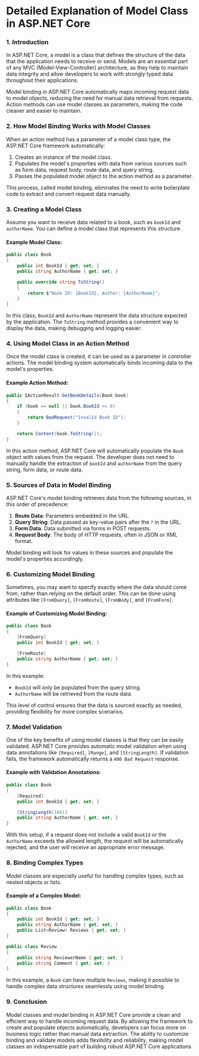 
# Detailed Explanation of Model Class in ASP.NET Core

### 1. Introduction
In ASP.NET Core, a model is a class that defines the structure of the data that the application needs to receive or send. Models are an essential part of any MVC (Model-View-Controller) architecture, as they help to maintain data integrity and allow developers to work with strongly typed data throughout their applications.

Model binding in ASP.NET Core automatically maps incoming request data to model objects, reducing the need for manual data retrieval from requests. Action methods can use model classes as parameters, making the code cleaner and easier to maintain.

### 2. How Model Binding Works with Model Classes
When an action method has a parameter of a model class type, the ASP.NET Core framework automatically:
1. Creates an instance of the model class.
2. Populates the model's properties with data from various sources such as form data, request body, route data, and query string.
3. Passes the populated model object to the action method as a parameter.

This process, called model binding, eliminates the need to write boilerplate code to extract and convert request data manually.

### 3. Creating a Model Class
Assume you want to receive data related to a book, such as `bookId` and `authorName`. You can define a model class that represents this structure.

#### Example Model Class:
```csharp
public class Book
{
    public int BookId { get; set; }
    public string AuthorName { get; set; }

    public override string ToString()
    {
        return $"Book ID: {BookId}, Author: {AuthorName}";
    }
}
```
In this class, `BookId` and `AuthorName` represent the data structure expected by the application. The `ToString` method provides a convenient way to display the data, making debugging and logging easier.

### 4. Using Model Class in an Action Method
Once the model class is created, it can be used as a parameter in controller actions. The model binding system automatically binds incoming data to the model's properties.

#### Example Action Method:
```csharp
public IActionResult GetBookDetails(Book book)
{
    if (book == null || book.BookId <= 0)
    {
        return BadRequest("Invalid Book ID");
    }

    return Content(book.ToString());
}
```
In this action method, ASP.NET Core will automatically populate the `Book` object with values from the request. The developer does not need to manually handle the extraction of `bookId` and `authorName` from the query string, form data, or route data.

### 5. Sources of Data in Model Binding
ASP.NET Core's model binding retrieves data from the following sources, in this order of precedence:
1. **Route Data**: Parameters embedded in the URL.
2. **Query String**: Data passed as key-value pairs after the `?` in the URL.
3. **Form Data**: Data submitted via forms in POST requests.
4. **Request Body**: The body of HTTP requests, often in JSON or XML format.

Model binding will look for values in these sources and populate the model's properties accordingly.

### 6. Customizing Model Binding
Sometimes, you may want to specify exactly where the data should come from, rather than relying on the default order. This can be done using attributes like `[FromQuery]`, `[FromRoute]`, `[FromBody]`, and `[FromForm]`.

#### Example of Customizing Model Binding:
```csharp
public class Book
{
    [FromQuery]
    public int BookId { get; set; }

    [FromRoute]
    public string AuthorName { get; set; }
}
```

In this example:
- `BookId` will only be populated from the query string.
- `AuthorName` will be retrieved from the route data.

This level of control ensures that the data is sourced exactly as needed, providing flexibility for more complex scenarios.

### 7. Model Validation
One of the key benefits of using model classes is that they can be easily validated. ASP.NET Core provides automatic model validation when using data annotations like `[Required]`, `[Range]`, and `[StringLength]`. If validation fails, the framework automatically returns a `400 Bad Request` response.

#### Example with Validation Annotations:
```csharp
public class Book
{
    [Required]
    public int BookId { get; set; }

    [StringLength(100)]
    public string AuthorName { get; set; }
}
```
With this setup, if a request does not include a valid `BookId` or the `AuthorName` exceeds the allowed length, the request will be automatically rejected, and the user will receive an appropriate error message.

### 8. Binding Complex Types
Model classes are especially useful for handling complex types, such as nested objects or lists.

#### Example of a Complex Model:
```csharp
public class Book
{
    public int BookId { get; set; }
    public string AuthorName { get; set; }
    public List<Review> Reviews { get; set; }
}

public class Review
{
    public string ReviewerName { get; set; }
    public string Comment { get; set; }
}
```
In this example, a `Book` can have multiple `Reviews`, making it possible to handle complex data structures seamlessly using model binding.

### 9. Conclusion
Model classes and model binding in ASP.NET Core provide a clean and efficient way to handle incoming request data. By allowing the framework to create and populate objects automatically, developers can focus more on business logic rather than manual data extraction. The ability to customize binding and validate models adds flexibility and reliability, making model classes an indispensable part of building robust ASP.NET Core applications.

